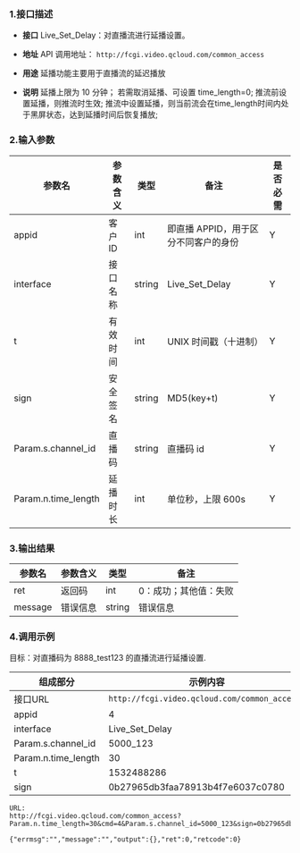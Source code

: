 ### 1.接口描述
- **接口**
	Live_Set_Delay：对直播流进行延播设置。
	
- **地址**
	API 调用地址： `http://fcgi.video.qcloud.com/common_access`
- **用途**
	延播功能主要用于直播流的延迟播放
- **说明**
	延播上限为 10 分钟；
	若需取消延播、可设置 time_length=0;
	推流前设置延播，则推流时生效;
	推流中设置延播，则当前流会在time_length时间内处于黑屏状态，达到延播时间后恢复播放;
	
### 2.输入参数
|参数名	|			参数含义		|类型		|备注	|				是否必需|
|-----|-------|------|--------|-----|
|appid			|	客户 ID	|	int	|	即直播 APPID，用于区分不同客户的身份	|	Y    |
|interface	|		接口名称|		string	|	Live_Set_Delay	|			Y|
|t			|	有效时间	|	int	|	UNIX 时间戳（十进制）	|		Y|
|sign		|		安全签名	|	string		|MD5(key+t)		|		Y|
|Param.s.channel_id  |		直播码|		string		|直播码 id		|			Y|
|Param.n.time_length		|延播时长	|	int	|	单位秒，上限 600s	|			Y|

### 3.输出结果
|参数名		|参数含义|		类型	|	备注|
|-----|-------|------|--------|
|ret	|	返回码	|	int		|0：成功；其他值：失败|
|message	|	错误信息		|string	|	错误信息|


### 4.调用示例
目标：对直播码为 8888_test123 的直播流进行延播设置.

|组成部分|			示例内容|
|-------|------|
|接口URL	|		`http://fcgi.video.qcloud.com/common_access?`|
|appid	|		4|
|interface		|Live_Set_Delay|
|Param.s.channel_id	|5000_123|
|Param.n.time_length |	30|
|t		|	1532488286|
|sign		|	0b27965db3faa78913b4f7e6037c0780|

```
URL:
http://fcgi.video.qcloud.com/common_access?Param.n.time_length=30&cmd=4&Param.s.channel_id=5000_123&sign=0b27965db3faa78913b4f7e6037c0780&appid=4&t=1532488286&interface=Live_Set_Delay

{"errmsg":"","message":"","output":{},"ret":0,"retcode":0}

```

